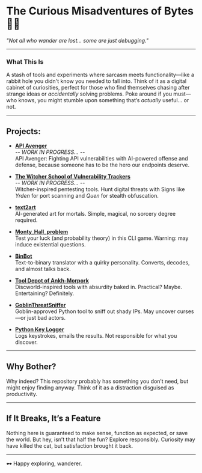# The Curious Misadventures of Bytes 💾🤔

*"Not all who wander are lost... some are just debugging."*

---

### What This Is

A stash of tools and experiments where sarcasm meets functionality—like a rabbit hole you didn't know you needed to fall into. Think of it as a digital cabinet of curiosities, perfect for those who find themselves chasing after strange ideas or *accidentally* solving problems. Poke around if you must—who knows, you might stumble upon something that’s *actually* useful... or not.


---

## Projects:
- [**API Avenger**](https://github.com/goro-dim/API_Avanger)  
  *-- WORK IN PROGRESS... --*  
  API Avenger: Fighting API vulnerabilities with AI-powered offense and defense, because someone has to be the hero our endpoints deserve.

- [**The Witcher School of Vulnerability Trackers**](https://github.com/goro-dim/The-Witcher-School-of-Vulnerability-Trackers)  
  *-- WORK IN PROGRESS... --*  
  Witcher-inspired pentesting tools. Hunt digital threats with Signs like *Yrden* for port scanning and *Quen* for stealth obfuscation.

- [**text2art**](https://github.com/goro-dim/text2art/)  
  AI-generated art for mortals. Simple, magical, no sorcery degree required.

- [**Monty_Hall_problem**](https://github.com/goro-dim/Monty_Hall_problem/)  
  Test your luck (and probability theory) in this CLI game. Warning: may induce existential questions.

- [**BinBot**](https://github.com/goro-dim/BinBot/)  
  Text-to-binary translator with a quirky personality. Converts, decodes, and almost talks back.

- [**Tool Depot of Ankh-Morpork**](https://github.com/goro-dim/Tool-Depot-of-Ankh-Morpork/)  
  Discworld-inspired tools with absurdity baked in. Practical? Maybe. Entertaining? Definitely.

- [**GoblinThreatSniffer**](https://github.com/goro-dim/net_info)  
  Goblin-approved Python tool to sniff out shady IPs. May uncover curses—or just bad actors.

- [**Python Key Logger**](https://github.com/goro-dim/k_logger/)  
  Logs keystrokes, emails the results. Not responsible for what you discover.

---

## Why Bother?
Why indeed? This repository probably has something you don’t need, but might enjoy finding anyway. Think of it as a distraction disguised as productivity.

---

## If It Breaks, It’s a Feature
Nothing here is guaranteed to make sense, function as expected, or save the world. But hey, isn’t that half the fun? Explore responsibly. Curiosity may have killed the cat, but satisfaction brought it back.

---

🕶️ Happy exploring, wanderer.
